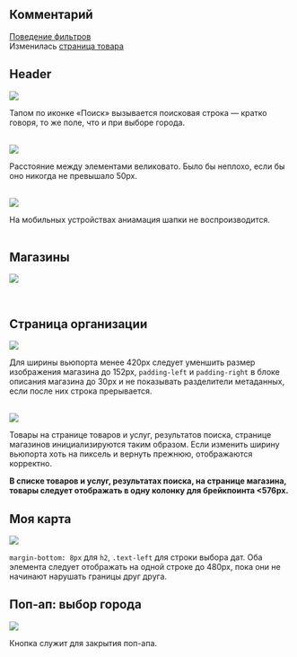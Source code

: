 ## Комментарий

[Поведение фильтров](https://drive.google.com/open?id=19ed6m3cI_TUBsXZt3bdyVMl7uOqZhukA)  
Изменилась [страница товара](https://drive.google.com/open?id=1B3ZC-IrNhEYnQMVNtKICLkCcxyN9sHd6)


## Header

![](https://i.imgur.com/t5ha7yv.png)

Тапом по иконке «Поиск» вызывается поисковая строка — кратко говоря, то же поле, что и при выборе города.  
<br/>

![](https://i.imgur.com/mIdMyX5.png)

Расстояние между элементами великовато. Было бы неплохо, если бы оно никогда не превышало 50px.    
<br/>

![](https://i.imgur.com/hIwLmF4.gif)

На мобильных устройствах аниамация шапки не воспроизводится.  
<br/>


## Магазины

![](https://i.imgur.com/X64t9j9.png)

<br/>


## Страница организации

![](https://i.imgur.com/Kn3c0hz.png)

Для ширины вьюпорта менее 420px следует уменшить размер изображения магазина до 152px, ``padding-left`` и ``padding-right`` в блоке описания магазина до 30px и не показывать разделители метаданных, если после них строка прерывается.  
<br/>

![](https://i.imgur.com/PtL90q8.png)

Товары на странице товаров и услуг, результатов поиска, странице магазинов инициализируются таким образом. Если изменить ширину вьюпорта хоть на пиксель и вернуть прежнюю, отображаются корректно.

**В списке товаров и услуг, результатах поиска, на странице магазина, товары следует отображать в одну колонку для брейкпоинта <576px.**



## Моя карта

![](https://i.imgur.com/dGdYHY7.png)

``margin-bottom: 8px`` для ``h2``, ``.text-left`` для строки выбора дат.
Оба элемента следует отображать на одной строке до 480px, пока они не начинают нарушать границы друг друга.

## Поп-ап: выбор города

![](https://i.imgur.com/iHp4THU.png)

Кнопка служит для закрытия поп-апа.
